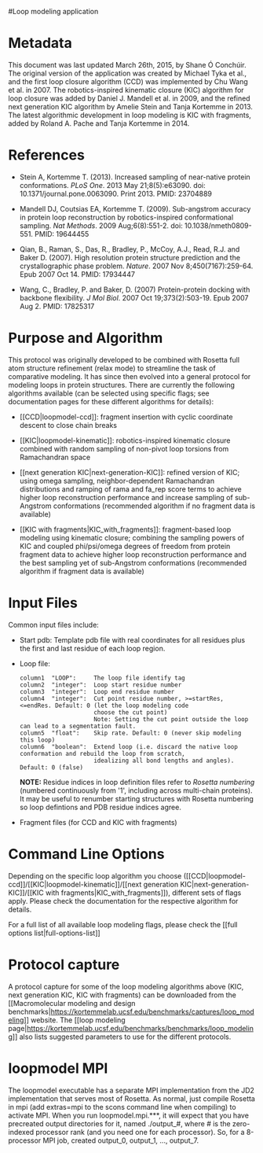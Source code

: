 #Loop modeling application

Metadata
========

This document was last updated March 26th, 2015, by Shane Ó Conchúir. The original version of the application was created by Michael Tyka et al., and the first loop closure algorithm (CCD) was implemented by Chu Wang et al. in 2007.  The robotics-inspired kinematic closure (KIC) algorithm for loop closure was added by Daniel J. Mandell et al. in 2009, and the refined next generation KIC algorithm by Amelie Stein and Tanja Kortemme in 2013. The latest algorithmic development in loop modeling is KIC with fragments, added by Roland A. Pache and Tanja Kortemme in 2014. 


References
==========

-   Stein A, Kortemme T. (2013). Increased sampling of near-native protein conformations. *PLoS One*. 2013 May 21;8(5):e63090. doi: 10.1371/journal.pone.0063090. Print 2013. PMID: 23704889

-   Mandell DJ, Coutsias EA, Kortemme T. (2009). Sub-angstrom accuracy in protein loop reconstruction by robotics-inspired conformational sampling. *Nat Methods*. 2009 Aug;6(8):551-2. doi: 10.1038/nmeth0809-551. PMID: 19644455

-   Qian, B., Raman, S., Das, R., Bradley, P., McCoy, A.J., Read, R.J. and Baker D. (2007). High resolution protein structure prediction and the crystallographic phase problem. *Nature*. 2007 Nov 8;450(7167):259-64. Epub 2007 Oct 14. PMID: 17934447

-   Wang, C., Bradley, P. and Baker, D. (2007) Protein-protein docking with backbone flexibility. *J Mol Biol*. 2007 Oct 19;373(2):503-19. Epub 2007 Aug 2. PMID: 17825317


Purpose and Algorithm
=====================

This protocol was originally developed to be combined with Rosetta full atom structure refinement (relax mode) to streamline the task of comparative modeling. It has since then evolved into a general protocol for modeling loops in protein structures. There are currently the following  algorithms available (can be selected using specific flags; see documentation pages for these different algorithms for details):

-  [[CCD|loopmodel-ccd]]: fragment insertion with cyclic coordinate descent to close chain breaks

-  [[KIC|loopmodel-kinematic]]: robotics-inspired kinematic closure combined with random sampling of non-pivot loop torsions from Ramachandran space

-  [[next generation KIC|next-generation-KIC]]: refined version of KIC; using omega sampling, neighbor-dependent Ramachandran distributions and ramping of rama and fa_rep score terms to achieve higher loop reconstruction performance and increase sampling of sub-Angstrom conformations (recommended algorithm if no fragment data is available)

-  [[KIC with fragments|KIC_with_fragments]]: fragment-based loop modeling using kinematic closure; combining the sampling powers of KIC and coupled phi/psi/omega degrees of freedom from protein fragment data to achieve higher loop reconstruction performance and the best sampling yet of sub-Angstrom conformations (recommended algorithm if fragment data is available) 


Input Files
===========

Common input files include:
-   Start pdb: Template pdb file with real coordinates for all residues plus the first and last residue of each loop region.

-   Loop file:
    ```
    column1  "LOOP":     The loop file identify tag
    column2  "integer":  Loop start residue number
    column3  "integer":  Loop end residue number
    column4  "integer":  Cut point residue number, >=startRes, <=endRes. Default: 0 (let the loop modeling code 
                         choose the cut point)
                         Note: Setting the cut point outside the loop can lead to a segmentation fault. 
    column5  "float":    Skip rate. Default: 0 (never skip modeling this loop)
    column6  "boolean":  Extend loop (i.e. discard the native loop conformation and rebuild the loop from scratch,
                         idealizing all bond lengths and angles). Default: 0 (false)
    ```
    **NOTE:** Residue indices in loop definition files refer to *Rosetta numbering* (numbered continuously from '1', including across multi-chain proteins). It may be useful to renumber starting structures with Rosetta numbering so loop defintions and PDB residue indices agree.

-   Fragment files (for CCD and KIC with fragments)


Command Line Options
====================

Depending on the specific loop algorithm you choose ([[CCD|loopmodel-ccd]]/[[KIC|loopmodel-kinematic]]/[[next generation KIC|next-generation-KIC]]/[[KIC with fragments|KIC_with_fragments]]), different sets of flags apply. 
Please check the documentation for the respective algorithm for details. 

For a full list of all available loop modeling flags, please check the [[full options list|full-options-list]]


Protocol capture
================

A protocol capture for some of the loop modeling algorithms above (KIC, next generation KIC, KIC with fragments) can 
be downloaded from the [[Macromolecular modeling and design benchmarks|https://kortemmelab.ucsf.edu/benchmarks/captures/loop_modeling]] website. 
The [[loop modeling page|https://kortemmelab.ucsf.edu/benchmarks/benchmarks/loop_modeling]] also lists suggested parameters to use for the different protocols.


loopmodel MPI
=============

The loopmodel executable has a separate MPI implementation from the JD2 implementation that serves most of Rosetta. As normal, just compile Rosetta in mpi (add extras=mpi to the scons command line when compiling) to activate MPI. When you run loopmodel.mpi.\*\*\*, it will expect that you have precreated output directories for it, named ./output\_\#, where \# is the zero-indexed processor rank (and you need one for each processor). So, for a 8-processor MPI job, created output\_0, output\_1, ..., output\_7.
